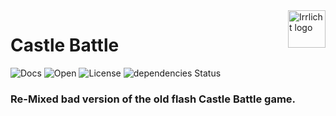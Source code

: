 <a href="http://irrlicht.sourceforge.net/">
    <img src="http://irrlicht.sourceforge.net/images/irrlicht_logo.png" alt="Irrlicht logo" title="Irrlicht" align="right" height="60" />
</a>

# Castle Battle

![Docs](https://img.shields.io/badge/docs-0%25-blue.svg) ![Open](https://camo.githubusercontent.com/2091d99fb3b1ea0dcacb2ce564d5a3fc099c9ee7/68747470733a2f2f6261646765732e66726170736f66742e636f6d2f6f732f76322f6f70656e2d736f757263652e7376673f763d313032) ![License](https://camo.githubusercontent.com/056ff18a3d91ea14efa8b8c95ba9bc59d7c9676b/68747470733a2f2f6261646765732e66726170736f66742e636f6d2f6f732f67706c2f67706c2e7376673f763d313032)
![dependencies Status](https://david-dm.org/boennemann/badges/status.svg)
### Re-Mixed bad version of the old flash Castle Battle game.
